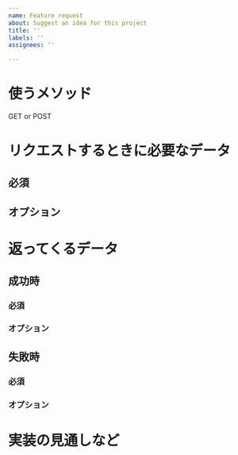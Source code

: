 ```yaml
---
name: Feature request
about: Suggest an idea for this project
title: ''
labels: ''
assignees: ''

---
```


# 使うメソッド

GET or POST

# リクエストするときに必要なデータ

## 必須

## オプション

# 返ってくるデータ

## 成功時

### 必須

### オプション

## 失敗時

### 必須

### オプション

# 実装の見通しなど
